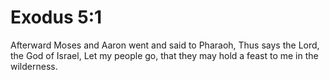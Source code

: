 # Exodus 5:1

Afterward Moses and Aaron went and said to Pharaoh, Thus says the Lord, the God of Israel, Let my people go, that they may hold a feast to me in the wilderness.
